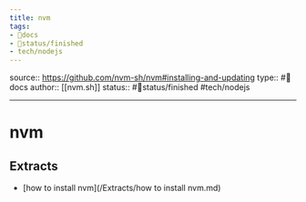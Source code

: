 ```yaml
---
title: nvm
tags:
- 📖docs
- 🚦status/finished
- tech/nodejs
---
```


source:: https://github.com/nvm-sh/nvm#installing-and-updating
type:: #📖docs
author:: [[nvm.sh]]
status:: #🚦status/finished
#tech/nodejs 

---

# nvm

## Extracts

- [how to install nvm](/Extracts/how to install nvm.md)
